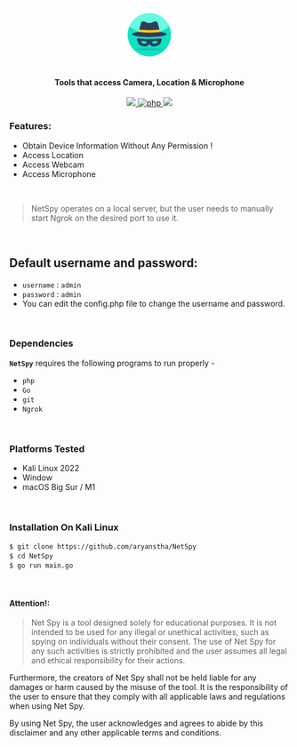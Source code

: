 <h1 align="center">
  <br>
  <a href="https://github.com/Aryanstha/NetSpy"><img width="100" height="100" src="https://github.com/Aryanstha/NetSpy/blob/main/web/favicon.png?raw=true"  alt="NetSpy"></a>

</h1>

<h4 align="center">Tools that access Camera, Location & Microphone</h4>

<p align="center">

  <a href="https://go.dev">
    <img src="https://img.shields.io/badge/Go-v1.19.2-blue">
  </a>
  <a href="https://php.net">
    <img src="https://img.shields.io/badge/php-8.2.1-darkblue"
         alt="php">
  </a>

  <a href="https://en.wikipedia.org/wiki/Linux">
    <img src="https://img.shields.io/badge/Platform-Linux-red">
  </a>

</p>


### Features:

- Obtain Device Information Without Any Permission !
- Access Location
- Access Webcam 
- Access Microphone 

<br>

> NetSpy operates on a local server, but the user needs to manually start Ngrok on the desired port to use it.
<br>

## Default username and password:
- `username` : `admin`
- `password` : `admin`
- You can edit the config.php file to change the username and password.
<br>

### Dependencies

**`NetSpy`** requires the following programs to run properly - 
- `php`
- `Go`
- `git`
- `Ngrok`

<br>

### Platforms Tested

- Kali Linux 2022 
- Window
- macOS Big Sur / M1 
<br>

### Installation On Kali Linux 


```bash
$ git clone https://github.com/aryanstha/NetSpy
$ cd NetSpy
$ go run main.go
```
<br>


#### Attention!:
>Net Spy is a tool designed solely for educational purposes. It is not intended to be used for any illegal or unethical activities, such as spying on individuals without their consent. The use of Net Spy for any such activities is strictly prohibited and the user assumes all legal and ethical responsibility for their actions.

Furthermore, the creators of Net Spy shall not be held liable for any damages or harm caused by the misuse of the tool. It is the responsibility of the user to ensure that they comply with all applicable laws and regulations when using Net Spy.

By using Net Spy, the user acknowledges and agrees to abide by this disclaimer and any other applicable terms and conditions.
</p>
